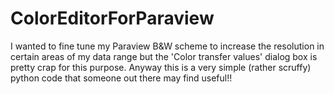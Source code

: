 # ColorEditorForParaview
I wanted to fine tune my Paraview B&amp;W scheme to increase the resolution in certain areas of my data range but the 'Color transfer values' dialog box is pretty crap for this purpose. Anyway this is a very simple (rather scruffy) python code that someone out there may find useful!! 

